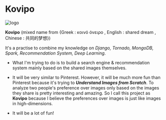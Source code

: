 # Kovipo
![logo](http://bknation.org/wp-content/uploads/2015/01/bknation_dreams2.jpg.jpg)

__Kovipo__ (mixed name from {Greek : κοινό όνειρο , English : shared dream , Chinese : 共同的梦想})

It's a practise to combine my knowledge on _Django, Tornado, MongoDB, Spark, Recommendation System, Deep Learning_.

+ What I'm trying to do is to build a search engine & recommendation system mainly based on the shared images themselves.

+ It will be very similar to Pinterest. However, it will be much more fun than Pinterest because it's trying to ___Understand Images from Scratch___. To analyze two people's preference over images only based on the images they share is pretty interesting and amazing. So I call this project as __Kovipo__ because I believe the preferences over images is just like images in high-dimensions.

+ It will be a lot of fun!
